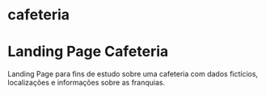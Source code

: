 # cafeteria

<h1>Landing Page Cafeteria</h1>

<p>Landing Page para fins de estudo sobre uma cafeteria com dados fictícios, localizações e informações sobre as franquias.<p/>
